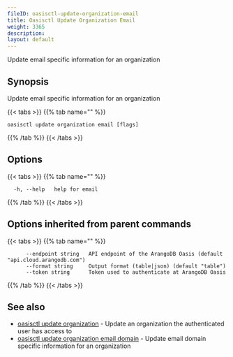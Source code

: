 ```yaml
---
fileID: oasisctl-update-organization-email
title: Oasisctl Update Organization Email
weight: 3365
description: 
layout: default
---
```

Update email specific information for an organization

## Synopsis

Update email specific information for an organization

{{< tabs >}}
{{% tab name="" %}}
```
oasisctl update organization email [flags]
```
{{% /tab %}}
{{< /tabs >}}

## Options

{{< tabs >}}
{{% tab name="" %}}
```
  -h, --help   help for email
```
{{% /tab %}}
{{< /tabs >}}

## Options inherited from parent commands

{{< tabs >}}
{{% tab name="" %}}
```
      --endpoint string   API endpoint of the ArangoDB Oasis (default "api.cloud.arangodb.com")
      --format string     Output format (table|json) (default "table")
      --token string      Token used to authenticate at ArangoDB Oasis
```
{{% /tab %}}
{{< /tabs >}}

## See also

* [oasisctl update organization](oasisctl-update-organization)	 - Update an organization the authenticated user has access to
* [oasisctl update organization email domain](oasisctl-update-organization-email-domain)	 - Update email domain specific information for an organization

